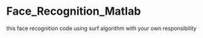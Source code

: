 # Face_Recognition_Matlab
this face recognition code using surf algorithm with your own responsibility 
